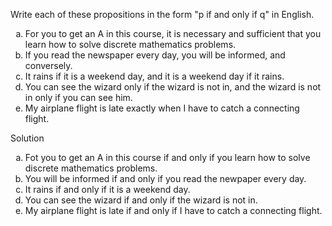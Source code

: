 Write each of these propositions in the form "p if and only if q" in English.

1. For you to get an A in this course, it is necessary and sufficient that you learn how to solve discrete mathematics problems.
2. If you read the newspaper every day, you will be informed, and conversely.
3. It rains if it is a weekend day, and it is a weekend day if it rains.
4. You can see the wizard only if the wizard is not in, and the wizard is not in only if you can see him.
5. My airplane flight is late exactly when I have to catch a connecting flight.

Solution

1. Fot you to get an A in this course if and only if you learn how to solve discrete mathematics problems.
2. You will be informed if and only if you read the newpaper every day.
3. It rains if and only if it is a weekend day.
4. You can see the wizard if and only if the wizard is not in.
5. My airplane flight is late if and only if I have to catch a connecting flight.

<style type="text/css">
    ol { list-style-type: lower-alpha; }
</style>